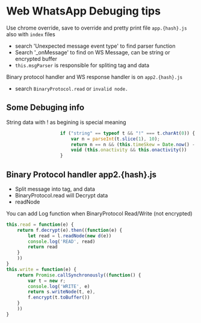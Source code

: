 # Web WhatsApp Debuging tips

Use chrome override, save to override and pretty print file `app.{hash}.js` also with `index` files

- search 'Unexpected message event type' to find parser function
- Search '_onMessage' to find on WS Message, can be string or encrypted buffer
- `this.msgParser` is responsible for spliting tag and data

Binary protocol handler and WS response handler is on `app2.{hash}.js`

- search `BinaryProtocol.read` or `invalid node.`



## Some Debuging info
String data with ! as begining is special meaning

``` js
                    if ("string" == typeof t && "!" === t.charAt(0)) {
                        var n = parseInt(t.slice(1), 10);
                        return n == n && (this.timeSkew = Date.now() - n),
                        void (this.onactivity && this.onactivity())
                    }
```
## Binary Protocol handler app2.{hash}.js

- Split message into tag, and data
- BinaryProtocol.read will Decrypt data
- readNode

You can add Log function when BinaryProtocol Read/Write (not encrypted)

``` js
this.read = function(e) {
    return f.decrypt(e).then((function(e) {
        let read = l.readNode(new d(e))
        console.log('READ', read)
        return read
    }
    ))
}
this.write = function(e) {
    return Promise.callSynchronously((function() {
        var t = new r;
        console.log('WRITE', e)
        return s.writeNode(t, e),
        f.encrypt(t.toBuffer())
    }
    ))
}
```